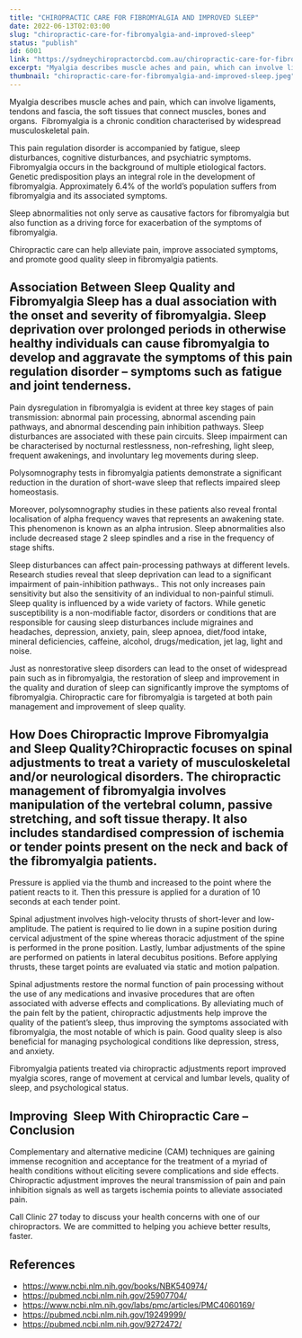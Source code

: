 ```yaml
---
title: "CHIROPRACTIC CARE FOR FIBROMYALGIA AND IMPROVED SLEEP"
date: 2022-06-13T02:03:00
slug: "chiropractic-care-for-fibromyalgia-and-improved-sleep"
status: "publish"
id: 6001
link: "https://sydneychiropractorcbd.com.au/chiropractic-care-for-fibromyalgia-and-improved-sleep/"
excerpt: "Myalgia describes muscle aches and pain, which can involve ligaments, tendons and fascia, the soft tissues that connect muscles, bones and organs.  Fibromyalgia is a chronic condition characterised by widespread musculoskeletal pain. This pain regulation disorder is accompanied by fatigue, sleep disturbances, cognitive disturbances, and psychiatric symptoms. Fibromyalgia occurs in the background of multiple etiological […]"
thumbnail: "chiropractic-care-for-fibromyalgia-and-improved-sleep.jpeg"
---
```


Myalgia describes muscle aches and pain, which can involve ligaments, tendons and fascia, the soft tissues that connect muscles, bones and organs.  Fibromyalgia is a chronic condition characterised by widespread musculoskeletal pain.

This pain regulation disorder is accompanied by fatigue, sleep disturbances, cognitive disturbances, and psychiatric symptoms. Fibromyalgia occurs in the background of multiple etiological factors. Genetic predisposition plays an integral role in the development of fibromyalgia. Approximately 6.4% of the world’s population suffers from fibromyalgia and its associated symptoms.

Sleep abnormalities not only serve as causative factors for fibromyalgia but also function as a driving force for exacerbation of the symptoms of fibromyalgia.

Chiropractic care can help alleviate pain, improve associated symptoms, and promote good quality sleep in fibromyalgia patients.

## Association Between Sleep Quality and Fibromyalgia Sleep has a dual association with the onset and severity of fibromyalgia. Sleep deprivation over prolonged periods in otherwise healthy individuals can cause fibromyalgia to develop and aggravate the symptoms of this pain regulation disorder – symptoms such as fatigue and joint tenderness.

Pain dysregulation in fibromyalgia is evident at three key stages of pain transmission: abnormal pain processing, abnormal ascending pain pathways, and abnormal descending pain inhibition pathways. Sleep disturbances are associated with these pain circuits. Sleep impairment can be characterised by nocturnal restlessness, non-refreshing, light sleep, frequent awakenings, and involuntary leg movements during sleep.

Polysomnography tests in fibromyalgia patients demonstrate a significant reduction in the duration of short-wave sleep that reflects impaired sleep homeostasis.

Moreover, polysomnography studies in these patients also reveal frontal localisation of alpha frequency waves that represents an awakening state. This phenomenon is known as an alpha intrusion. Sleep abnormalities also include decreased stage 2 sleep spindles and a rise in the frequency of stage shifts.  

Sleep disturbances can affect pain-processing pathways at different levels. Research studies reveal that sleep deprivation can lead to a significant impairment of pain-inhibition pathways.. This not only increases pain sensitivity but also the sensitivity of an individual to non-painful stimuli. Sleep quality is influenced by a wide variety of factors. While genetic susceptibility is a non-modifiable factor, disorders or conditions that are responsible for causing sleep disturbances include migraines and headaches, depression, anxiety, pain, sleep apnoea, diet/food intake, mineral deficiencies, caffeine, alcohol, drugs/medication, jet lag, light and noise.

Just as nonrestorative sleep disorders can lead to the onset of widespread pain such as in fibromyalgia, the restoration of sleep and improvement in the quality and duration of sleep can significantly improve the symptoms of fibromyalgia. Chiropractic care for fibromyalgia is targeted at both pain management and improvement of sleep quality.

## How Does Chiropractic Improve Fibromyalgia and Sleep Quality?Chiropractic focuses on spinal adjustments to treat a variety of musculoskeletal and/or neurological disorders. The chiropractic management of fibromyalgia involves manipulation of the vertebral column, passive stretching, and soft tissue therapy. It also includes standardised compression of ischemia or tender points present on the neck and back of the fibromyalgia patients.

Pressure is applied via the thumb and increased to the point where the patient reacts to it. Then this pressure is applied for a duration of 10 seconds at each tender point.

Spinal adjustment involves high-velocity thrusts of short-lever and low-amplitude. The patient is required to lie down in a supine position during cervical adjustment of the spine whereas thoracic adjustment of the spine is performed in the prone position. Lastly, lumbar adjustments of the spine are performed on patients in lateral decubitus positions. Before applying thrusts, these target points are evaluated via static and motion palpation.

Spinal adjustments restore the normal function of pain processing without the use of any medications and invasive procedures that are often associated with adverse effects and complications. By alleviating much of the pain felt by the patient, chiropractic adjustments help improve the quality of the patient’s sleep, thus improving the symptoms associated with fibromyalgia, the most notable of which is pain. Good quality sleep is also beneficial for managing psychological conditions like depression, stress, and anxiety.

Fibromyalgia patients treated via chiropractic adjustments report improved myalgia scores, range of movement at cervical and lumbar levels, quality of sleep, and psychological status.   

## Improving  Sleep With Chiropractic Care – Conclusion
Complementary and alternative medicine (CAM) techniques are gaining immense recognition and acceptance for the treatment of a myriad of health conditions without eliciting severe complications and side effects. Chiropractic adjustment improves the neural transmission of pain and pain inhibition signals as well as targets ischemia points to alleviate associated pain.

Call Clinic 27 today to discuss your health concerns with one of our chiropractors. We are committed to helping you achieve better results, faster.

## References
- https://www.ncbi.nlm.nih.gov/books/NBK540974/
- https://pubmed.ncbi.nlm.nih.gov/25907704/
- https://www.ncbi.nlm.nih.gov/labs/pmc/articles/PMC4060169/
- https://pubmed.ncbi.nlm.nih.gov/19249999/
- https://pubmed.ncbi.nlm.nih.gov/9272472/
